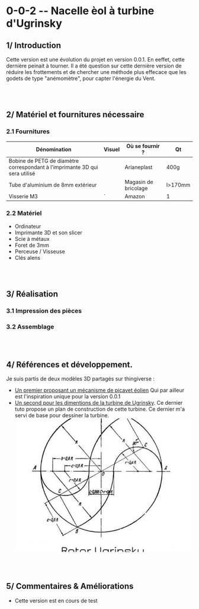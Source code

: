 # 0-0-2 -- Nacelle èol à turbine d'Ugrinsky
## 1/ Introduction
Cette version est une évolution du projet en version 0.0.1. En eeffet, cette dernière peinait à tourner. 
Il a été question sur cette dernière version de réduire les frottements et de chercher une méthode plus effecace que les godets de type "anémomètre", pour capter l'énergie du Vent. 

</br></br>
## 2/ Matériel et fournitures nécessaire
### 2.1 Fournitures
|Dénomination|Visuel|Où se fournir ?|Qt|
|------|------|-----|--|
|Bobine de PETG de diamètre correspondant à l'imprimante 3D qui sera utilisé||Arianeplast|400g|
|Tube d'aluminium de 8mm extérieur||Magasin de bricolage|l>170mm|
|Visserie M3|´|Amazon|1|

### 2.2 Matériel
 - Ordinateur
 - Imprimante 3D et son slicer
 - Scie à métaux
 - Foret de 3mm
 - Perceuse / Visseuse
 - Clés alens

</br></br> 
## 3/ Réalisation
### 3.1 Impression des pièces

### 3.2 Assemblage

</br></br>
## 4/ Références et développement. 
Je suis partis de deux modèles 3D partagés sur thingiverse : 
 - [Un premier proposant un mécanisme de picavet éolien](https://www.thingiverse.com/thing:681379) Qui par ailleur est l'inspiration unique pour la version 0.0.1
 - [Un second pour les dimentions de la turbine de Ugrinsky](https://www.thingiverse.com/thing:996946). Ce dernier tuto propose un plan de construction de cette turbine. Ce dernier m'a servi de base pour dessiner la turbine. 
![plan_ugrinsky.jpg](pictures/plan_ugrinsky.jpg)

</br></br>
## 5/ Commentaires & Améliorations
 - Cette version est en cours de test
